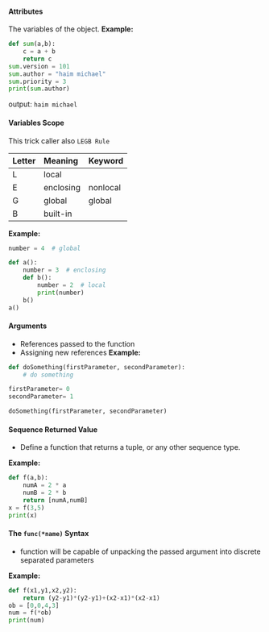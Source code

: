 #### Attributes

The variables of the object. **Example:**

```python
def sum(a,b):
    c = a + b
    return c
sum.version = 101
sum.author = "haim michael"
sum.priority = 3
print(sum.author)
```

output: `haim michael`

#### Variables Scope

This trick caller also `LEGB Rule`

| Letter | Meaning   | Keyword  |
|:-------|:----------|:---------|
| L      | local     |          |
| E      | enclosing | nonlocal |
| G      | global    | global   |
| B      | built-in  |          |
**Example:**

```python
number = 4  # global

def a():
    number = 3  # enclosing
    def b():
        number = 2  # local
        print(number)
    b()
a()
```

#### Arguments

* References passed to the function
* Assigning new references **Example:**

```python
def doSomething(firstParameter, secondParameter):
    # do something

firstParameter= 0
secondParameter= 1

doSomething(firstParameter, secondParameter)
```

#### Sequence Returned Value

* Define a function that returns a tuple, or any other sequence type.

**Example:**

```python
def f(a,b):
    numA = 2 * a
    numB = 2 * b
    return [numA,numB]
x = f(3,5)
print(x)
```

#### The `func(*name)` Syntax

* function will be capable of unpacking the passed argument into
  discrete separated parameters

**Example:**

```python
def f(x1,y1,x2,y2):
    return (y2-y1)*(y2-y1)+(x2-x1)*(x2-x1)
ob = [0,0,4,3]
num = f(*ob)
print(num)
```
